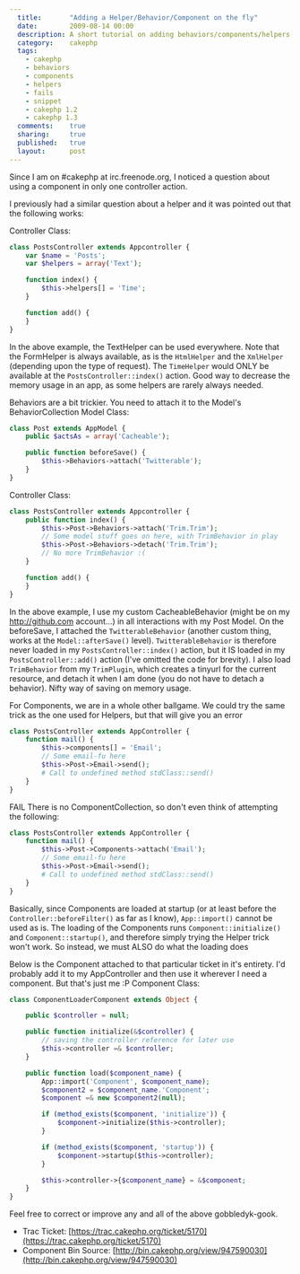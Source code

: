 ```yaml
---
  title:       "Adding a Helper/Behavior/Component on the fly"
  date:        2009-08-14 00:00
  description: A short tutorial on adding behaviors/components/helpers to your application in a dynamic fashion
  category:    cakephp
  tags:
    - cakephp
    - behaviors
    - components
    - helpers
    - fails
    - snippet
    - cakephp 1.2
    - cakephp 1.3
  comments:    true
  sharing:     true
  published:   true
  layout:      post
---
```


Since I am on #cakephp at irc.freenode.org, I noticed a question about using a component in only one controller action.

I previously had a similar question about a helper and it was pointed out that the following works:

Controller Class:

```php
class PostsController extends Appcontroller {
    var $name = 'Posts';
    var $helpers = array('Text');

    function index() {
        $this->helpers[] = 'Time';
    }

    function add() {
    }
}
```

In the above example, the TextHelper can be used everywhere. Note that the FormHelper is always available, as is the `HtmlHelper` and the `XmlHelper` (depending upon the type of request). The `TimeHelper` would ONLY be available at the `PostsController::index()` action. Good way to decrease the memory usage in an app, as some helpers are rarely always needed.

Behaviors are a bit trickier. You need to attach it to the Model's BehaviorCollection
Model Class:

```php
class Post extends AppModel {
    public $actsAs = array('Cacheable');

    public function beforeSave() {
        $this->Behaviors->attach('Twitterable');
    }
}
```

Controller Class:

```php
class PostsController extends Appcontroller {
    public function index() {
        $this->Post->Behaviors->attach('Trim.Trim');
        // Some model stuff goes on here, with TrimBehavior in play
        $this->Post->Behaviors->detach('Trim.Trim');
        // No more TrimBehavior :(
    }

    function add() {
    }
}
```

In the above example, I use my custom CacheableBehavior (might be on my http://github.com account...) in all interactions with my Post Model. On the beforeSave, I attached the `TwitterableBehavior` (another custom thing, works at the `Model::afterSave()` level). `TwitterableBehavior` is therefore never loaded in my `PostsController::index()` action, but it IS loaded in my `PostsController::add()` action (I've omitted the code for brevity). I also load `TrimBehavior` from my `TrimPlugin`, which creates a tinyurl for the current resource, and detach it when I am done (you do not have to detach a behavior). Nifty way of saving on memory usage.

For Components, we are in a whole other ballgame. We could try the same trick as the one used for Helpers, but that will give you an error

```php
class PostsController extends AppController {
    function mail() {
        $this->components[] = 'Email';
        // Some email-fu here
        $this->Post->Email->send();
        # Call to undefined method stdClass::send()
    }
}
```

FAIL
There is no ComponentCollection, so don't even think of attempting the following:

```php
class PostsController extends AppController {
    function mail() {
        $this->Post->Components->attach('Email');
        // Some email-fu here
        $this->Post->Email->send();
        # Call to undefined method stdClass::send()
    }
}
```

Basically, since Components are loaded at startup (or at least before the `Controller::beforeFilter()` as far as I know), `App::import()` cannot be used as is. The loading of the Components runs `Component::initialize()` and `Component::startup()`, and therefore simply trying the Helper trick won't work. So instead, we must ALSO do what the loading does

Below is the Component attached to that particular ticket in it's entirety. I'd probably add it to my AppController and then use it wherever I need a component. But that's just me :P
Component Class:

```php
class ComponentLoaderComponent extends Object {

    public $controller = null;

    public function initialize(&$controller) {
        // saving the controller reference for later use
        $this->controller =& $controller;
    }

    public function load($component_name) {
        App::import('Component', $component_name);
        $component2 = $component_name.'Component';
        $component =& new $component2(null);

        if (method_exists($component, 'initialize')) {
            $component->initialize($this->controller);
        }

        if (method_exists($component, 'startup')) {
            $component->startup($this->controller);
        }

        $this->controller->{$component_name} = &$component;
    }
}
```

Feel free to correct or improve any and all of the above gobbledyk-gook.

- Trac Ticket: [https://trac.cakephp.org/ticket/5170](https://trac.cakephp.org/ticket/5170)
- Component Bin Source: [http://bin.cakephp.org/view/947590030](http://bin.cakephp.org/view/947590030)
